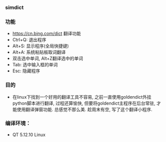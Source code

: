 ### simdict

### 功能
- https://cn.bing.com/dict 翻译功能
- Ctrl+Q: 退出程序
- Alt+S: 显示程序(全局快捷键)
- Alt+A: 系统粘贴板取词翻译
- 双击选中单词, Alt+Z翻译选中的单词
- Tab: 选中输入框的单词
- Esc: 隐藏程序

### 目的
- 在linux下找到一个好用的翻译工具不容易, 之前一直使用goldendict外挂python脚本进行翻译,
  过程还算愉快, 但要将goldendict主程序在后台常驻, 才能使用翻译弹窗功能. 总感觉不那么美.
  趁周末有空, 写了这个翻译小程序.

### 编译环境：
- QT 5.12.10 Linux
